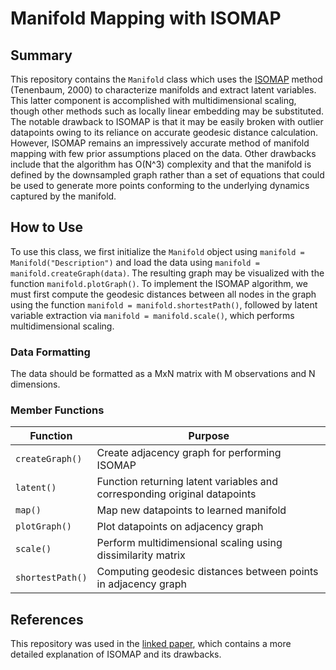 # Manifold Mapping with ISOMAP

## Summary
This repository contains the `Manifold` class which uses the [ISOMAP](http://web.mit.edu/cocosci/Papers/sci_reprint.pdf) method (Tenenbaum, 2000) to characterize manifolds and extract latent variables. This latter component is accomplished with multidimensional scaling, though other methods such as locally linear embedding may be substituted. The notable drawback to ISOMAP is that it may be easily broken with outlier datapoints owing to its reliance on accurate geodesic distance calculation. However, ISOMAP remains an impressively accurate method of manifold mapping with few prior assumptions placed on the data. Other drawbacks include that the algorithm has O(N^3) complexity and that the manifold is defined by the downsampled graph rather than a set of equations that could be used to generate more points conforming to the underlying dynamics captured by the manifold.

## How to Use
To use this class, we first initialize the `Manifold` object using `manifold = Manifold("Description")` and load the data using `manifold = manifold.createGraph(data)`. The resulting graph may be visualized with the function `manifold.plotGraph()`. To implement the ISOMAP algorithm, we must first compute the geodesic distances between all nodes in the graph using the function `manifold = manifold.shortestPath()`, followed by latent variable extraction via `manifold = manifold.scale()`, which performs multidimensional scaling.

### Data Formatting
The data should be formatted as a MxN matrix with M observations and N dimensions.

### Member Functions
| Function | Purpose |
| --- | --- |
| `createGraph()` | Create adjacency graph for performing ISOMAP |
| `latent()` | Function returning latent variables and corresponding original datapoints |
| `map()` | Map new datapoints to learned manifold |
| `plotGraph()` | Plot datapoints on adjacency graph |
| `scale()` | Perform multidimensional scaling using dissimilarity matrix |
| `shortestPath()` | Computing geodesic distances between points in adjacency graph |

## References
This repository was used in the [linked paper](https://www.researchgate.net/publication/343446322_Harnessing_the_Manifold_Structure_of_Cardiomechanical_Signals_for_Physiological_Monitoring_during_Hemorrhage), which contains a more detailed explanation of ISOMAP and its drawbacks.
